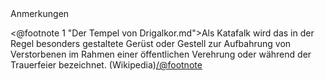<div class="anmerkungen">Anmerkungen</div>

<@footnote 1 "Der Tempel von Drigalkor.md">Als Katafalk wird das
in der Regel besonders gestaltete Gerüst oder Gestell zur
Aufbahrung von Verstorbenen im Rahmen einer öffentlichen Verehrung
oder während der Trauerfeier bezeichnet. (Wikipedia)</@footnote>

